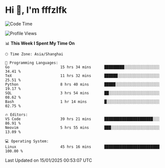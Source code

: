# Hi 👋, I'm fffzlfk

<!--START_SECTION:waka-->
![Code Time](http://img.shields.io/badge/Code%20Time-1%2C151%20hrs%2053%20mins-blue)

![Profile Views](http://img.shields.io/badge/Profile%20Views-0-blue)

📊 **This Week I Spent My Time On** 

```text
🕑︎ Time Zone: Asia/Shanghai

💬 Programming Languages: 
Go                       15 hrs 34 mins      █████████░░░░░░░░░░░░░░░░   34.41 % 
TeX                      11 hrs 32 mins      ██████░░░░░░░░░░░░░░░░░░░   25.51 % 
Python                   8 hrs 40 mins       █████░░░░░░░░░░░░░░░░░░░░   19.17 % 
SQL                      3 hrs 54 mins       ██░░░░░░░░░░░░░░░░░░░░░░░   08.62 % 
Bash                     1 hr 14 mins        █░░░░░░░░░░░░░░░░░░░░░░░░   02.75 % 

🔥 Editors: 
VS Code                  39 hrs 21 mins      ██████████████████████░░░   86.91 % 
Neovim                   5 hrs 55 mins       ███░░░░░░░░░░░░░░░░░░░░░░   13.09 % 

💻 Operating System: 
Linux                    45 hrs 16 mins      █████████████████████████   100.00 % 
```


 Last Updated on 15/01/2025 00:53:07 UTC
<!--END_SECTION:waka-->
